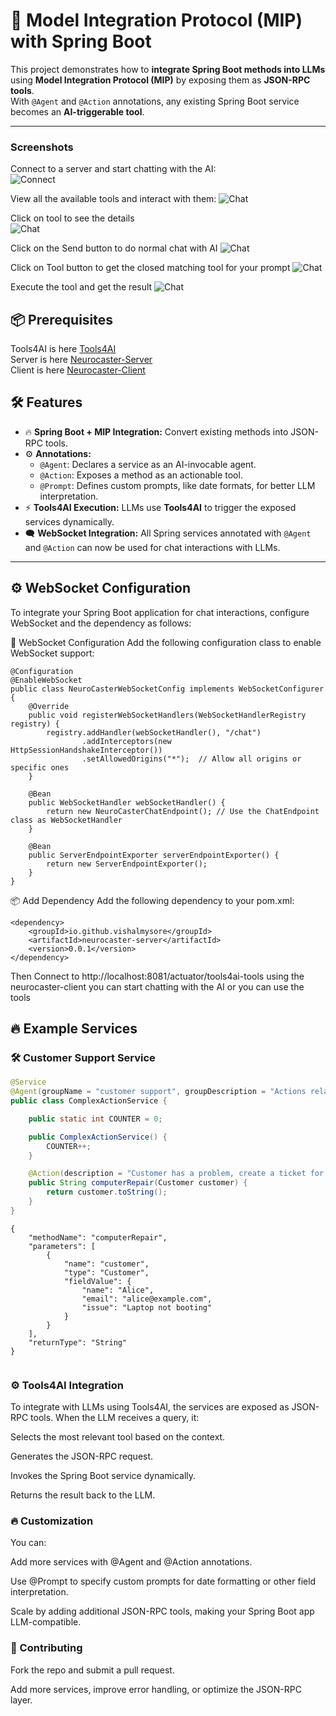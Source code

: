 # 🚀 **Model Integration Protocol (MIP) with Spring Boot**

This project demonstrates how to **integrate Spring Boot methods into LLMs** using **Model Integration Protocol (MIP)** by exposing them as **JSON-RPC tools**.  
With `@Agent` and `@Action` annotations, any existing Spring Boot service becomes an **AI-triggerable tool**.

---

### Screenshots
Connect to a server and start chatting with the AI:  
![Connect](connect.png)

View all the available tools and interact with them: 
![Chat](client2.png)

Click on tool to see the details   
![Chat](client3.png)

Click on the Send button to do normal chat with AI 
![Chat](client4.png)

Click on Tool button to get the closed matching tool for your prompt 
![Chat](client5.png)

Execute the tool and get the result 
![Chat](client6.png)

## 📦 **Prerequisites**
Tools4AI is here [Tools4AI](https://github.com/vishalmysore/Tools4AI)  
Server is here [Neurocaster-Server](https://github.com/vishalmysore/neurocaster-server)   
Client is here [Neurocaster-Client](https://github.com/vishalmysore/neurocaster-client)


## 🛠️ **Features**
- 🔥 **Spring Boot + MIP Integration:** Convert existing methods into JSON-RPC tools.
- ⚙️ **Annotations:**
   - `@Agent`: Declares a service as an AI-invocable agent.
   - `@Action`: Exposes a method as an actionable tool.
   - `@Prompt`: Defines custom prompts, like date formats, for better LLM interpretation.
- ⚡ **Tools4AI Execution:** LLMs use **Tools4AI** to trigger the exposed services dynamically.
- 🗨️ **WebSocket Integration:** All Spring services annotated with `@Agent` and `@Action` can now be used for chat interactions with LLMs.

---

## ⚙️ WebSocket Configuration
To integrate your Spring Boot application for chat interactions, configure WebSocket and the dependency as follows:

🧩 WebSocket Configuration
Add the following configuration class to enable WebSocket support:


```  
@Configuration
@EnableWebSocket
public class NeuroCasterWebSocketConfig implements WebSocketConfigurer {
    @Override
    public void registerWebSocketHandlers(WebSocketHandlerRegistry registry) {
        registry.addHandler(webSocketHandler(), "/chat")
                .addInterceptors(new HttpSessionHandshakeInterceptor())
                .setAllowedOrigins("*");  // Allow all origins or specific ones
    }

    @Bean
    public WebSocketHandler webSocketHandler() {
        return new NeuroCasterChatEndpoint(); // Use the ChatEndpoint class as WebSocketHandler
    }

    @Bean
    public ServerEndpointExporter serverEndpointExporter() {
        return new ServerEndpointExporter();
    }
}

```
📦 Add Dependency
Add the following dependency to your pom.xml:

```  
<dependency>
    <groupId>io.github.vishalmysore</groupId>
    <artifactId>neurocaster-server</artifactId>
    <version>0.0.1</version>
</dependency>

```

Then Connect to http://localhost:8081/actuator/tools4ai-tools using the neurocaster-client you can start chatting with the AI or you can use the tools


## 🔥 **Example Services**

### 🛠️ **Customer Support Service**
```java
@Service
@Agent(groupName = "customer support", groupDescription = "Actions related to customer support")
public class ComplexActionService {

    public static int COUNTER = 0;

    public ComplexActionService() {
        COUNTER++;
    }

    @Action(description = "Customer has a problem, create a ticket for them")
    public String computerRepair(Customer customer) {
        return customer.toString();
    }
}
```

```
{
    "methodName": "computerRepair",
    "parameters": [
        {
            "name": "customer",
            "type": "Customer",
            "fieldValue": {
                "name": "Alice",
                "email": "alice@example.com",
                "issue": "Laptop not booting"
            }
        }
    ],
    "returnType": "String"
}


```
### ⚙️ Tools4AI Integration
To integrate with LLMs using Tools4AI, the services are exposed as JSON-RPC tools.
When the LLM receives a query, it:

Selects the most relevant tool based on the context.

Generates the JSON-RPC request.

Invokes the Spring Boot service dynamically.

Returns the result back to the LLM.

### 🔥 Customization
You can:

Add more services with @Agent and @Action annotations.

Use @Prompt to specify custom prompts for date formatting or other field interpretation.

Scale by adding additional JSON-RPC tools, making your Spring Boot app LLM-compatible.

### 🚀 Contributing
Fork the repo and submit a pull request.

Add more services, improve error handling, or optimize the JSON-RPC layer.